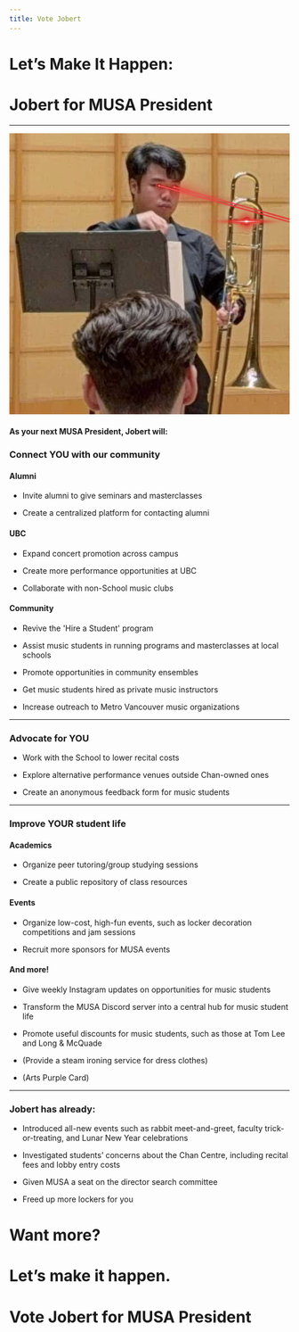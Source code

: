```yaml
---
title: Vote Jobert
---
```

# Let’s Make It Happen:
# Jobert for MUSA President

***
<img src ="assets/images/Jobert Test.png" alt="TROMBONE TSAR"/>

#### As your next MUSA President, Jobert will:
### Connect YOU with our community

#### Alumni
- Invite alumni to give seminars and masterclasses

- Create a centralized platform for contacting alumni

#### UBC
- Expand concert promotion across campus

- Create more performance opportunities at UBC

- Collaborate with non-School music clubs

#### Community
- Revive the 'Hire a Student' program

- Assist music students in running programs and masterclasses at local schools

- Promote opportunities in community ensembles

- Get music students hired as private music instructors

- Increase outreach to Metro Vancouver music organizations

***
### Advocate for YOU
- Work with the School to lower recital costs

- Explore alternative performance venues outside Chan-owned ones

- Create an anonymous feedback form for music students

***
### Improve YOUR student life
#### Academics
- Organize peer tutoring/group studying sessions

- Create a public repository of class resources

#### Events
- Organize low-cost, high-fun events, such as locker decoration competitions and jam sessions

- Recruit more sponsors for MUSA events

#### And more!
- Give weekly Instagram updates on opportunities for music students

- Transform the MUSA Discord server into a central hub for music student life

- Promote useful discounts for music students, such as those at Tom Lee and Long & McQuade

- (Provide a steam ironing service for dress clothes)

- (Arts Purple Card)

***
### Jobert has already:
- Introduced all-new events such as rabbit meet-and-greet, faculty trick-or-treating, and Lunar New Year celebrations

- Investigated students’ concerns about the Chan Centre, including recital fees and lobby entry costs

- Given MUSA a seat on the director search committee

- Freed up more lockers for you

# Want more?
# Let’s make it happen.
# Vote Jobert for MUSA President
